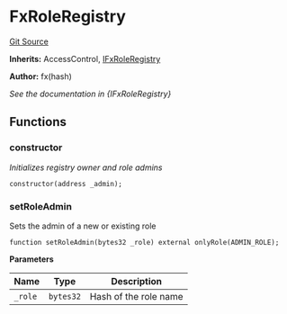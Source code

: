 # FxRoleRegistry
[Git Source](https://github.com/fxhash/fxhash-evm-contracts/blob/941c33e8dcf9e8d32ef010e754110434710b4bd3/src/registries/FxRoleRegistry.sol)

**Inherits:**
AccessControl, [IFxRoleRegistry](/src/interfaces/IFxRoleRegistry.sol/interface.IFxRoleRegistry.md)

**Author:**
fx(hash)

*See the documentation in {IFxRoleRegistry}*


## Functions
### constructor

*Initializes registry owner and role admins*


```solidity
constructor(address _admin);
```

### setRoleAdmin

Sets the admin of a new or existing role


```solidity
function setRoleAdmin(bytes32 _role) external onlyRole(ADMIN_ROLE);
```
**Parameters**

|Name|Type|Description|
|----|----|-----------|
|`_role`|`bytes32`|Hash of the role name|


